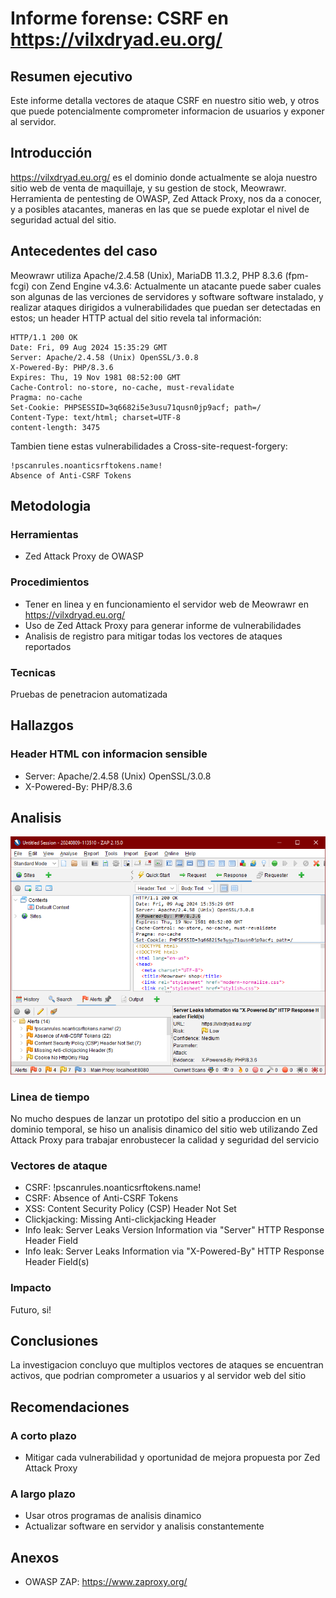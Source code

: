 # Informe forense:  CSRF en https://vilxdryad.eu.org/

## Resumen ejecutivo

Este informe detalla vectores de ataque CSRF en nuestro sitio web, y otros que puede potencialmente comprometer informacion de usuarios y exponer al servidor.

## Introducción

https://vilxdryad.eu.org/ es el dominio donde actualmente se aloja nuestro sitio web de venta de maquillaje, y su gestion de stock, Meowrawr.  Herramienta de pentesting de OWASP, Zed Attack Proxy, nos da a conocer, y a posibles atacantes, maneras en las que se puede explotar el nivel de seguridad actual del sitio.

## Antecedentes del caso

Meowrawr utiliza Apache/2.4.58 (Unix), MariaDB 11.3.2, PHP 8.3.6 (fpm-fcgi) con Zend Engine v4.3.6:  Actualmente un atacante puede saber cuales son algunas de las verciones de servidores y software software instalado, y realizar ataques dirigidos a vulnerabilidades que puedan ser detectadas en estos;  un header HTTP actual del sitio revela tal información:
```
HTTP/1.1 200 OK
Date: Fri, 09 Aug 2024 15:35:29 GMT
Server: Apache/2.4.58 (Unix) OpenSSL/3.0.8
X-Powered-By: PHP/8.3.6
Expires: Thu, 19 Nov 1981 08:52:00 GMT
Cache-Control: no-store, no-cache, must-revalidate
Pragma: no-cache
Set-Cookie: PHPSESSID=3q6682i5e3usu71qusn0jp9acf; path=/
Content-Type: text/html; charset=UTF-8
content-length: 3475
```

Tambien tiene estas vulnerabilidades a Cross-site-request-forgery:

```
!pscanrules.noanticsrftokens.name!
Absence of Anti-CSRF Tokens
```

## Metodologia

### Herramientas

* Zed Attack Proxy de OWASP

### Procedimientos

* Tener en linea y en funcionamiento el servidor web de Meowrawr en https://vilxdryad.eu.org/
* Uso de Zed Attack Proxy para generar informe de vulnerabilidades
* Analisis de registro para mitigar todas los vectores de ataques reportados

### Tecnicas

Pruebas de penetracion automatizada

## Hallazgos

### Header HTML con informacion sensible

* Server: Apache/2.4.58 (Unix) OpenSSL/3.0.8
* X-Powered-By: PHP/8.3.6

## Analisis

![Imagen OWASP ZAP](owasp.png)

### Linea de tiempo

No mucho despues de lanzar un prototipo del sitio a produccion en un dominio temporal, se hiso un analisis dinamico del sitio web utilizando Zed Attack Proxy para trabajar enrobustecer la calidad y seguridad del servicio

### Vectores de ataque

* CSRF: !pscanrules.noanticsrftokens.name!
* CSRF: Absence of Anti-CSRF Tokens
* XSS: Content Security Policy (CSP) Header Not Set
* Clickjacking: Missing Anti-clickjacking Header
* Info leak: Server Leaks Version Information via "Server" HTTP Response Header Field
* Info leak: Server Leaks Information via "X-Powered-By" HTTP Response Header Field(s)

### Impacto

Futuro, si!

## Conclusiones

La investigacion concluyo que multiplos vectores de ataques se encuentran activos, que podrian comprometer a usuarios y al servidor web del sitio

## Recomendaciones

### A corto plazo

* Mitigar cada vulnerabilidad y oportunidad de mejora propuesta por Zed Attack Proxy

### A largo plazo

* Usar otros programas de analisis dinamico
* Actualizar software en servidor y analisis constantemente

## Anexos

* OWASP ZAP:  https://www.zaproxy.org/

